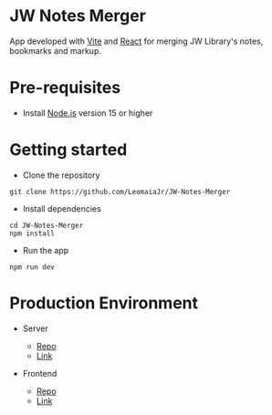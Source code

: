 # JW Notes Merger

App developed with [Vite](https://vite.net) and [React](https://reactjs.org) for merging JW Library's notes, bookmarks and markup.

# Pre-requisites

- Install [Node.js](https://nodejs.org/en/) version 15 or higher

# Getting started

- Clone the repository

```
git clone https://github.com/LeomaiaJr/JW-Notes-Merger
```

- Install dependencies

```
cd JW-Notes-Merger
npm install
```

- Run the app
```
npm run dev
```

# Production Environment

- Server

  - [Repo](https://github.com/LeomaiaJr/JW-Notes-Merger-Server)
  - [Link](https://notes-merger-server.leomaiajr.dev)

- Frontend
  - [Repo](https://github.com/LeomaiaJr/JW-Notes-Merger)
  - [Link](https://jw-notes-merger.leomaiajr.dev/)
